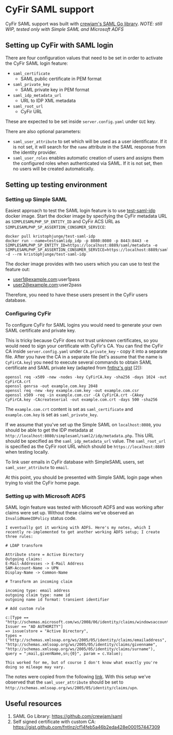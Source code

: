 # CyFir SAML support

CyFir SAML support was built with [crewjam's SAML Go library](https://github.com/crewjam/saml).
*NOTE: still WIP, tested only with Simple SAML and Microsoft ADFS*

## Setting up CyFir with SAML login

There are four configuration values that need to be set in order to activate the CyFir SAML login feature:
- `saml_certificate`
  - SAML public certificate in PEM format
- `saml_private_key`
  - SAML private key in PEM format
- `saml_idp_metadata_url`
  - URL to IDP XML metadata
- `saml_root_url`
  - CyFir URL

These are expected to be set inside `server.config.yaml` under `GUI` key.

There are also optional parameters:
- `saml_user_attribute` to set which will be used as a user identificator. If it is not set, it will search for the `name` attribute in the SAML response from the identity provider.
- `saml_user_roles` enables automatic creation of users and assigns them the configured roles when authenticated via SAML. If it is not set, then no users will be created automatically.

## Setting up testing environment

### Setting up Simple SAML

Easiest approach to test the SAML login feature is to use [test-saml-idp](https://hub.docker.com/r/kristophjunge/test-saml-idp/) docker image. 
Start the docker image by specifying the CyFir metadata URL as `SIMPLESAMLPHP_SP_ENTITY_ID` and CyFir ACS URL as `SIMPLESAMLPHP_SP_ASSERTION_CONSUMER_SERVICE`:

```
docker pull kristophjunge/test-saml-idp
docker run --name=testsamlidp_idp -p 8080:8080 -p 8443:8443 -e SIMPLESAMLPHP_SP_ENTITY_ID=https://localhost:8889/saml/metadata -e SIMPLESAMLPHP_SP_ASSERTION_CONSUMER_SERVICE=https://localhost:8889/saml/acs -d --rm kristophjunge/test-saml-idp
```

The docker image provides with two users which you can use to test the feature out:
- user1@example.com:user1pass
- user2@example.com:user2pass

Therefore, you need to have these users present in the CyFir users database.

### Configuring CyFir

To configure CyFir for SAML logins you would need to generate your own SAML certificate and private key.

This is tricky because CyFir does not trust unknown certificates, so you would need to sign your certificate with CyFir's CA.
You can find the CyFir CA inside `server.config.yaml` under `CA.private_key` - copy it into a separate file. After you have the
CA in a separate file (let's assume that the name is `CyFirCA.key`) you need to execute several commands 
to obtain SAML certificate and SAML private key (adapted from [fntlnz's gist](https://gist.github.com/fntlnz/cf14feb5a46b2eda428e000157447309) \[2\]):

```
openssl req -x509 -new -nodes -key CyFirCA.key -sha256 -days 1024 -out CyFirCA.crt
openssl genrsa -out example.com.key 2048
openssl req -new -key example.com.key -out example.com.csr
openssl x509 -req -in example.com.csr -CA CyFirCA.crt -CAkey CyFirCA.key -CAcreateserial -out example.com.crt -days 500 -sha256
```

The `example.com.crt` content is set as `saml_certificate` and `example.com.key` is set as `saml_private_key`.

If we assume that you've set up the Simple SAML on `localhost:8080`, you should be able to get the IDP metadata at `http://localhost:8080/simplesaml/saml2/idp/metadata.php`.
This URL should be specified as the `saml_idp_metadata_url` value. The `saml_root_url` is specified as the CyFir 
root URL which should be `https://localhost:8889` when testing locally.

To link user emails in CyFir database with SimpleSAML users, set `saml_user_attribute` to `email`.

At this point, you should be presented with Simple SAML login page when trying to visit the CyFir home page.

### Setting up with Microsoft ADFS

SAML login feature was tested with Microsoft ADFS and was working after claims were set up. Without these claims we've observed an `InvalidNameIDPolicy` status code.

```
I eventually got it working with ADFS. Here's my notes, which I recently re-implemented to get another working ADFS setup; I create three rules:

# LDAP transform

Attribute store = Active Directory
Outgoing claims:
E-Mail-Addresses -> E-Mail Address
SAM-Account-Name -> UPN
Display-Name -> Common-Name

# Transform an incoming claim

incoming type: email address
outgoing claim type: name id
outgoing name id format: transient identifier

# Add custom rule

c:[Type == "http://schemas.microsoft.com/ws/2008/06/identity/claims/windowsaccountname", Issuer == "AD AUTHORITY"]
=> issue(store = "Active Directory",
types = ("http://schemas.xmlsoap.org/ws/2005/05/identity/claims/emailaddress",
"http://schemas.xmlsoap.org/ws/2005/05/identity/claims/givenname",
"http://schemas.xmlsoap.org/ws/2005/05/identity/claims/surname"),
query = ";mail,givenName,sn;{0}", param = c.Value);

This worked for me, but of course I don't know what exactly you're doing so mileage may vary.
```

The notes were copied from the following [link](https://github.com/crewjam/saml/issues/5#issuecomment-501328253). 
With this setup we've observed that the `saml_user_attribute` should be set to ` http://schemas.xmlsoap.org/ws/2005/05/identity/claims/upn`.

## Useful resources

1. SAML Go Library: https://github.com/crewjam/saml
2. Self signed certificate with custom CA: https://gist.github.com/fntlnz/cf14feb5a46b2eda428e000157447309